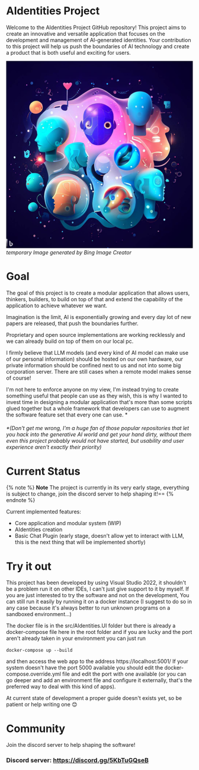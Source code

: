 # AIdentities Project

Welcome to the AIdentities Project GitHub repository! This project aims to create an innovative and versatile application that focuses on the development and management of AI-generated identities. Your contribution to this project will help us push the boundaries of AI technology and create a product that is both useful and exciting for users.

![splash](media/README/splash.jpeg)
*temporary Image generated by Bing Image Creator*



# Goal

The goal of this project is to create a modular application that allows users, thinkers, builders, to build on top of that and extend the capability of the application to achieve whatever we want.

Imagination is the limit, AI is exponentially growing and every day lot of new papers are released, that push the boundaries further.

Proprietary and open source implementations are working recklessly and we can already build on top of them on our local pc.

I firmly believe that LLM models (and every kind of AI model can make use of our personal information) should be hosted on our own hardware, our private information should be confined next to us and not into some big corporation server. There are still cases when a remote model makes sense of course!

I'm not here to enforce anyone on my view, I'm instead trying to create something useful that people can use as they wish, this is why I wanted to invest time in designing a modular application that's more than some scripts glued together but a whole framework that developers can use to augment the software feature set that every one can use. *

###### *(Don't get me wrong, I'm a huge fan of those popular repositories that let you hack into the generative AI world and get your hand dirty, without them even this project probably would not have started, but usability and user experience aren't exactly their priority)



# Current Status

{% note %}
**Note** The project is currently in its very early stage, everything is subject to change, join the discord server to help shaping it!==
{% endnote %}

Current implemented features:

- Core application and modular system (WIP)
- AIdentities creation
- Basic Chat Plugin (early stage, doesn't allow yet to interact with LLM, this is the next thing that will be implemented shortly)



# Try it out

This project has been developed by using Visual Studio 2022, it shouldn't be a problem run it on other IDEs, I can't just give support to it by myself.
If you are just interested to try the software and not on the development, You can still run it easily by running it on a docker instance (I suggest to do so in any case because it's always better to run unknown programs on a sandboxed environment...)

The docker file is in the src/AIdentities.UI folder but there is already a docker-compose file here in the root folder and if you are lucky and the port aren't already taken in your environment you can just run

`docker-compose up --build`

and then access the web app to the address https://localhost:5001/
If your system doesn't have the port 5000 available you should edit the docker-compose.override.yml file and edit the port with one available (or you can go deeper and add an environment file and configure it externally, that's the preferred way to deal with this kind of apps).

At current state of development a proper guide doesn't exists yet, so be patient or help writing one 😊



# Community

Join the discord server to help shaping the software!

### Discord server: https://discord.gg/5KbTuGQseB